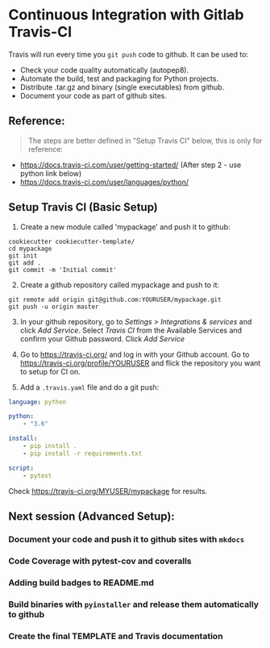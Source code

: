 # Continuous Integration with Gitlab Travis-CI

Travis will run every time you `git push` code to github. It can be used to:

- Check your code quality automatically (autopep8).
- Automate the build, test and packaging for Python projects.
- Distribute .tar.gz and binary (single executables) from github.
- Document your code as part of github sites.


## Reference:

> The steps are better defined in "Setup Travis CI" below, this is only for reference:

- https://docs.travis-ci.com/user/getting-started/ (After step 2 - use python link below)
- https://docs.travis-ci.com/user/languages/python/


## Setup Travis CI (Basic Setup)

1. Create a new module called 'mypackage' and push it to github:
```
cookiecutter cookiecutter-template/
cd mypackage
git init
git add .
git commit -m 'Initial commit'
```

2. Create a github repository called mypackage and push to it:
```
git remote add origin git@github.com:YOURUSER/mypackage.git
git push -u origin master
```

3. In your github repository, go to *Settings > Integrations & services* and click *Add Service*. 
Select *Travis CI* from the Available Services and confirm your Github password. Click *Add Service*

4. Go to https://travis-ci.org/ and log in with your Github account. 
Go to https://travis-ci.org/profile/YOURUSER and flick the repository you want to setup for CI on.

5. Add a `.travis.yaml` file and do a git push:

```yaml
language: python

python:
    - "3.6"

install:
    - pip install .
    - pip install -r requirements.txt

script:
    - pytest

```

Check https://travis-ci.org/MYUSER/mypackage for results.


## Next session (Advanced Setup):

### Document your code and push it to github sites with `mkdocs`

### Code Coverage with pytest-cov and coveralls

### Adding build badges to README.md

### Build binaries with `pyinstaller` and release them automatically to github

### Create the final TEMPLATE and Travis documentation